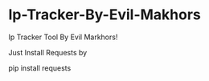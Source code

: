 # Ip-Tracker-By-Evil-Makhors
Ip Tracker Tool By Evil Markhors!

Just Install Requests by 

pip install requests

